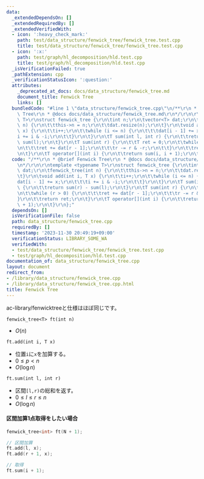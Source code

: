 ```yaml
---
data:
  _extendedDependsOn: []
  _extendedRequiredBy: []
  _extendedVerifiedWith:
  - icon: ':heavy_check_mark:'
    path: test/data_structure/fenwick_tree/fenwick_tree.test.cpp
    title: test/data_structure/fenwick_tree/fenwick_tree.test.cpp
  - icon: ':x:'
    path: test/graph/hl_decomposition/hld.test.cpp
    title: test/graph/hl_decomposition/hld.test.cpp
  _isVerificationFailed: true
  _pathExtension: cpp
  _verificationStatusIcon: ':question:'
  attributes:
    _deprecated_at_docs: docs/data_structure/fenwick_tree.md
    document_title: Fenwick Tree
    links: []
  bundledCode: "#line 1 \"data_structure/fenwick_tree.cpp\"\n/**\r\n * @brief Fenwick\
    \ Tree\r\n * @docs docs/data_structure/fenwick_tree.md\r\n*/\r\n\r\ntemplate <typename\
    \ T>\r\nstruct fenwick_tree {\r\n\tint n;\r\n\tvector<T> dat;\r\n\tfenwick_tree(int\
    \ n) {\r\n\t\tthis->n = n;\r\n\t\tdat.resize(n);\r\n\t}\r\n\tvoid add(int i, T\
    \ x) {\r\n\t\ti++;\r\n\t\twhile (i <= n) {\r\n\t\t\tdat[i - 1] += x;\r\n\t\t\t\
    i += i & -i;\r\n\t\t}\r\n\t}\r\n\tT sum(int l, int r) {\r\n\t\treturn sum(r) -\
    \ sum(l);\r\n\t}\r\n\tT sum(int r) {\r\n\t\tT ret = 0;\r\n\t\twhile (r > 0) {\r\
    \n\t\t\tret += dat[r - 1];\r\n\t\t\tr -= r & -r;\r\n\t\t}\r\n\t\treturn ret;\r\
    \n\t}\r\n\tT operator[](int i) {\r\n\t\treturn sum(i, i + 1);\r\n\t}\r\n};\n"
  code: "/**\r\n * @brief Fenwick Tree\r\n * @docs docs/data_structure/fenwick_tree.md\r\
    \n*/\r\n\r\ntemplate <typename T>\r\nstruct fenwick_tree {\r\n\tint n;\r\n\tvector<T>\
    \ dat;\r\n\tfenwick_tree(int n) {\r\n\t\tthis->n = n;\r\n\t\tdat.resize(n);\r\n\
    \t}\r\n\tvoid add(int i, T x) {\r\n\t\ti++;\r\n\t\twhile (i <= n) {\r\n\t\t\t\
    dat[i - 1] += x;\r\n\t\t\ti += i & -i;\r\n\t\t}\r\n\t}\r\n\tT sum(int l, int r)\
    \ {\r\n\t\treturn sum(r) - sum(l);\r\n\t}\r\n\tT sum(int r) {\r\n\t\tT ret = 0;\r\
    \n\t\twhile (r > 0) {\r\n\t\t\tret += dat[r - 1];\r\n\t\t\tr -= r & -r;\r\n\t\t\
    }\r\n\t\treturn ret;\r\n\t}\r\n\tT operator[](int i) {\r\n\t\treturn sum(i, i\
    \ + 1);\r\n\t}\r\n};"
  dependsOn: []
  isVerificationFile: false
  path: data_structure/fenwick_tree.cpp
  requiredBy: []
  timestamp: '2023-11-30 20:49:19+09:00'
  verificationStatus: LIBRARY_SOME_WA
  verifiedWith:
  - test/data_structure/fenwick_tree/fenwick_tree.test.cpp
  - test/graph/hl_decomposition/hld.test.cpp
documentation_of: data_structure/fenwick_tree.cpp
layout: document
redirect_from:
- /library/data_structure/fenwick_tree.cpp
- /library/data_structure/fenwick_tree.cpp.html
title: Fenwick Tree
---
```


ac-library/fenwicktreeと仕様はほぼ同じです。

```fenwick_tree<T> ft(int n)```
- $O(n)$


```ft.add(int i, T x)```
- 位置`i`に`x`を加算する。
- $0\le p<n$
- $O(\log{n})$


```ft.sum(int l, int r)```
- 区間`[l,r)`の総和を返す。
- $0\le l \le r\le n$
- $O(\log{n})$

#### 区間加算1点取得をしたい場合
```cpp
fenwick_tree<int> ft(N + 1);

// 区間加算
ft.add(l, x);
ft.add(r + 1, x);

// 取得
ft.sum(i + 1);
```